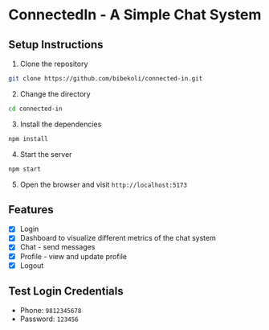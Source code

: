 # ConnectedIn - A Simple Chat System

## Setup Instructions

1. Clone the repository

```bash
git clone https://github.com/bibekoli/connected-in.git
```

2. Change the directory

```bash
cd connected-in
```

3. Install the dependencies

```bash
npm install
```

4. Start the server

```bash
npm start
```

5. Open the browser and visit `http://localhost:5173`

## Features

- [x] Login
- [x] Dashboard to visualize different metrics of the chat system
- [x] Chat - send messages
- [x] Profile - view and update profile
- [x] Logout

## Test Login Credentials

- Phone: `9812345678`
- Password: `123456`